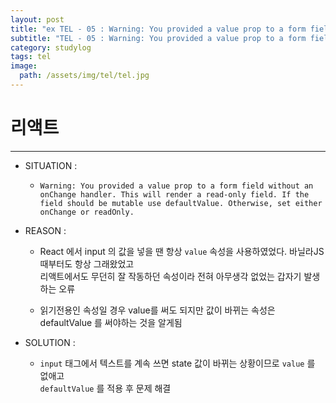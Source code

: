```yaml
---
layout: post
title: "ex TEL - 05 : Warning: You provided a value prop to a form field without an onChange handler."
subtitle: "TEL - 05 : Warning: You provided a value prop to a form field without an onChange handler."
category: studylog
tags: tel
image:
  path: /assets/img/tel/tel.jpg
---
```


<!-- more -->

# 리액트

---

- SITUATION :

  - `Warning: You provided a value prop to a form field without an onChange handler. This will render a read-only field. If the field should be mutable use defaultValue. Otherwise, set either onChange or readOnly.`

- REASON :

  - React 에서 input 의 값을 넣을 땐 항상 `value` 속성을 사용하였었다. 바닐라JS때부터도 항상 그래왔었고  
    리액트에서도 무던히 잘 작동하던 속성이라 전혀 아무생각 없었는 갑자기 발생하는 오류

  - 읽기전용인 속성일 경우 value를 써도 되지만 값이 바뀌는 속성은 defaultValue 를 써야하는 것을 알게됨

- SOLUTION :

  - `input` 태그에서 텍스트를 계속 쓰면 state 값이 바뀌는 상황이므로 `value` 를 없애고  
    `defaultValue` 를 적용 후 문제 해결
